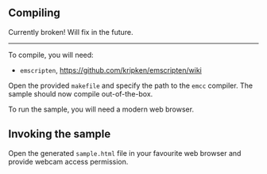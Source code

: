 ## Compiling

Currently broken! Will fix in the future.

-----------------------------------------

To compile, you will need:

* `emscripten`, <https://github.com/kripken/emscripten/wiki>

Open the provided `makefile` and specify the path to the `emcc` compiler. The sample should now compile out-of-the-box.

To run the sample, you will need a modern web browser.

## Invoking the sample

Open the generated `sample.html` file in your favourite web browser and provide webcam access permission.